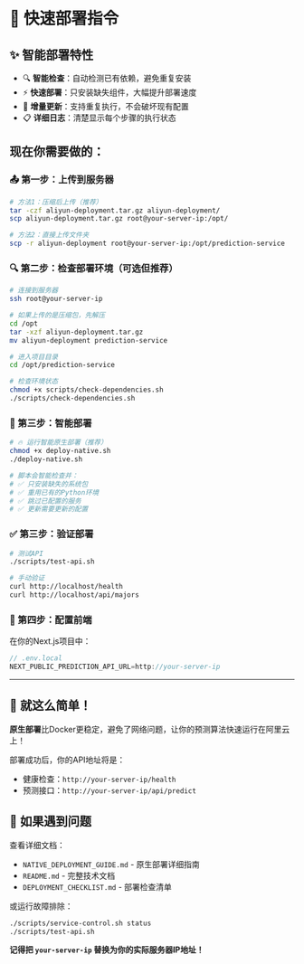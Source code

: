 # 🎯 快速部署指令

## ✨ 智能部署特性
- 🔍 **智能检查**：自动检测已有依赖，避免重复安装  
- ⚡ **快速部署**：只安装缺失组件，大幅提升部署速度
- 🔄 **增量更新**：支持重复执行，不会破坏现有配置
- 📋 **详细日志**：清楚显示每个步骤的执行状态

## 现在你需要做的：

### 📤 第一步：上传到服务器

```bash
# 方法1：压缩后上传（推荐）
tar -czf aliyun-deployment.tar.gz aliyun-deployment/
scp aliyun-deployment.tar.gz root@your-server-ip:/opt/

# 方法2：直接上传文件夹
scp -r aliyun-deployment root@your-server-ip:/opt/prediction-service
```

### 🔍 第二步：检查部署环境（可选但推荐）

```bash
# 连接到服务器
ssh root@your-server-ip

# 如果上传的是压缩包，先解压
cd /opt
tar -xzf aliyun-deployment.tar.gz
mv aliyun-deployment prediction-service

# 进入项目目录
cd /opt/prediction-service

# 检查环境状态
chmod +x scripts/check-dependencies.sh
./scripts/check-dependencies.sh
```

### 🚀 第三步：智能部署

```bash
# 🔥 运行智能原生部署（推荐）
chmod +x deploy-native.sh
./deploy-native.sh

# 脚本会智能检查并：
# ✅ 只安装缺失的系统包
# ✅ 重用已有的Python环境  
# ✅ 跳过已配置的服务
# ✅ 更新需要更新的配置
```

### ✅ 第三步：验证部署

```bash
# 测试API
./scripts/test-api.sh

# 手动验证
curl http://localhost/health
curl http://localhost/api/majors
```

### 🎨 第四步：配置前端

在你的Next.js项目中：

```javascript
// .env.local
NEXT_PUBLIC_PREDICTION_API_URL=http://your-server-ip
```

---

## 🎉 就这么简单！

**原生部署**比Docker更稳定，避免了网络问题，让你的预测算法快速运行在阿里云上！

部署成功后，你的API地址将是：
- 健康检查：`http://your-server-ip/health`
- 预测接口：`http://your-server-ip/api/predict`

## 🔧 如果遇到问题

查看详细文档：
- `NATIVE_DEPLOYMENT_GUIDE.md` - 原生部署详细指南
- `README.md` - 完整技术文档
- `DEPLOYMENT_CHECKLIST.md` - 部署检查清单

或运行故障排除：
```bash
./scripts/service-control.sh status
./scripts/test-api.sh
```

**记得把 `your-server-ip` 替换为你的实际服务器IP地址！**
